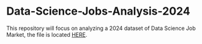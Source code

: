 # Data-Science-Jobs-Analysis-2024
This repository will focus on analyzing a 2024 dataset of Data Science Job Market, the file is located [HERE](https://www.kaggle.com/datasets/muhammadehsan000/data-science-job-market-and-salaries-2024?resource=download).
